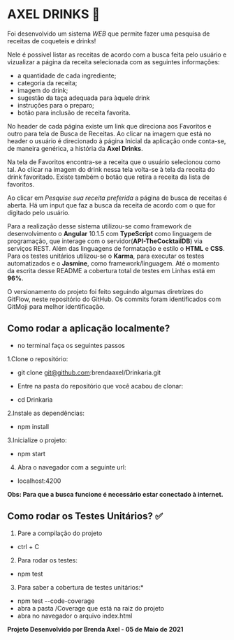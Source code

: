 # AXEL DRINKS :tropical_drink:

Foi desenvolvido um sistema *WEB* que permite fazer uma pesquisa de receitas de coqueteis e drinks!

Nele é possivel listar as receitas de acordo com a busca feita pelo usuário e vizualizar a página da receita selecionada com as seguintes informações:
* a quantidade de cada ingrediente;
* categoria da receita;
* imagem do drink;
* sugestão da taça adequada para àquele drink
* instruções para o preparo;
* botão para inclusão de receita favorita.

No header de cada página existe um link que direciona aos Favoritos e outro para tela de Busca de Receitas. Ao clicar na imagem que está no header o usuário é direcionado à página Inicial da aplicação onde conta-se, de maneira genérica, a história da **Axel Drinks**.

Na tela de Favoritos encontra-se a receita que o usuário selecionou como tal. Ao clicar na imagem do drink nessa tela volta-se à tela da receita do drink favoritado. Existe também o botão que retira a receita da lista de favoritos.

Ao clicar em *Pesquise sua receita preferida* a página de busca de receitas é aberta. Há um input que faz a busca da receita de acordo com o que for digitado pelo usuário.

Para a realização desse sistema utilizou-se como framework de desenvolvimento o **Angular** 10.1.5  com **TypeScript** como linguagem de programação, que interage com o servidor(**API-TheCocktailDB**) via serviços REST. Além das linguagens de formatação e estilo o **HTML** e **CSS**.
Para os testes unitários utilizou-se o **Karma**, para executar os testes automatizados e o **Jasmine**, como framework/linguagem.
Até o momento da escrita desse README a cobertura total de testes em Linhas está em **96%**.

O versionamento do projeto foi feito seguindo algumas diretrizes do GitFlow, neste repositório do GitHub. Os commits foram identificados com GitMoji para melhor identificação.


## Como rodar a aplicação localmente?

- no terminal faça os seguintes passos

1.Clone o repositório:
* git clone git@github.com:brendaaxel/Drinkaria.git
- Entre na pasta do repositório que você acabou de clonar:
* cd Drinkaria

2.Instale as dependências:
* npm install

3.Inicialize o projeto:
* npm start

4. Abra o navegador com a seguinte url:
* localhost:4200

**Obs: Para que a busca funcione é necessário estar conectado à internet.**

## Como rodar os Testes Unitários? :white_check_mark:

1. Pare a compilação do projeto
* ctrl + C

2. Para rodar os testes:
* npm test

3. Para saber a cobertura de testes unitários:*
* npm test --code-coverage
* abra a pasta /Coverage que está na raiz do projeto
* abra no navegador o arquivo index.html




**Projeto Desenvolvido por Brenda Axel - 05 de Maio de 2021**
